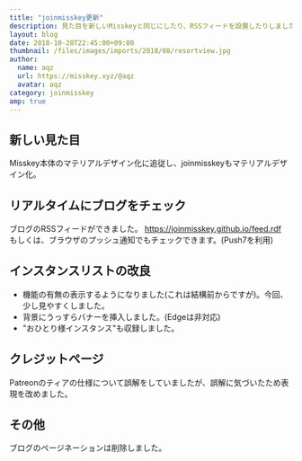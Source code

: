 ```yaml
---
title: "joinmisskey更新"
description: 見た目を新しいMisskeyと同じにしたり、RSSフィードを設置したりしました。
layout: blog
date: 2018-10-28T22:45:00+09:00
thumbnail: /files/images/imports/2018/08/resortview.jpg
author:
  name: aqz
  url: https://misskey.xyz/@aqz
  avatar: aqz
category: joinmisskey
amp: true
---
```

## 新しい見た目
Misskey本体のマテリアルデザイン化に追従し、joinmisskeyもマテリアルデザイン化。

## リアルタイムにブログをチェック
ブログのRSSフィードができました。 https://joinmisskey.github.io/feed.rdf  
もしくは、ブラウザのプッシュ通知でもチェックできます。(Push7を利用)

## インスタンスリストの改良
- 機能の有無の表示するようになりました(これは結構前からですが)。今回、少し見やすくしました。
- 背景にうっすらバナーを挿入しました。(Edgeは非対応)
- "おひとり様インスタンス"も収録しました。

## クレジットページ
Patreonのティアの仕様について誤解をしていましたが、誤解に気づいたため表現を改めました。

## その他
ブログのページネーションは削除しました。